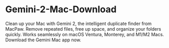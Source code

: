 # Gemini-2-Mac-Download
Clean up your Mac with Gemini 2, the intelligent duplicate finder from MacPaw. Remove repeated files, free up space, and organize your folders quickly. Works seamlessly on macOS Ventura, Monterey, and M1/M2 Macs. Download the Gemini Mac app now.

